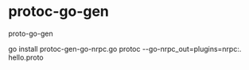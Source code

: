 # protoc-go-gen
proto-go-gen

go install protoc-gen-go-nrpc.go
protoc --go-nrpc_out=plugins=nrpc:. hello.proto